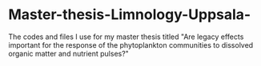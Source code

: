 # Master-thesis-Limnology-Uppsala-
The codes and files I use for my master thesis titled "Are legacy effects important for the response of the phytoplankton communities to dissolved organic matter and nutrient pulses?"
